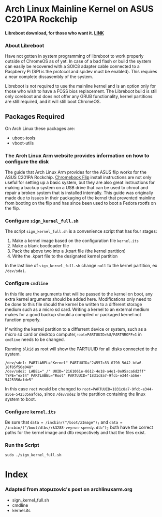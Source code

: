 # Arch Linux Mainline Kernel on ASUS C201PA Rockchip

#### Libreboot download, for those who want it. [LINK](https://www.mirrorservice.org/sites/libreboot.org/release/stable/20160902/rom/depthcharge/)

### About Libreboot
Have not gotten in system programming of libreboot to work properly outside of ChromeOS as of yet. In case of a bad flash or build the system can easily be recovered with a SOIC8 adapter cable connected to a Raspberry Pi (SPI is the protocol and spidev must be enabled). This requires a near complete dissasembly of the system.

Libreboot is not required to use the mainline kernel and is an option only for those who wish to have a FOSS bios replacement. The Libreboot build is still only coreboot and does not offer any GRUB functionality, kernel partitions are still required, and it will still boot ChromeOS.

## Packages Required 
On Arch Linux these packages are:

* uboot-tools
* vboot-utils

### The Arch Linux Arm website provides information on how to configure the disk
The guide that Arch Linux Arm provides for the ASUS flip works for the ASUS C201PA Rockchip. [Chromebook Flip](https://archlinuxarm.org/platforms/armv7/rockchip/asus-chromebook-flip-c100p) install instructions are not only useful for setting up a basic system, but they are also great instructions for making a backup system on a USB drive that can be used to chroot and repair a broken system that is installed internally. This guide was originally made due to issues in their packaging of the kernel that prevented mainline from booting on the flip and has since been used to boot a Fedora rootfs on the flip.


### Configure ```sign_kernel_full.sh```
The script ```sign_kernel_full.sh``` is a convenience script that has four stages:

1. Make a kernel image based on the configuration file ```kernel.its```
2. Make a blank bootloader file
3. Pack the above two into a .kpart file (the kernel partition)
4. Write the .kpart file to the designated kernel partition

In the last line of ```sign_kernel_full.sh``` change `null` to the kernel partition, ex ```/dev/sda1```.

### Configure ```cmdline```
In this file are the arguments that will be passed to the kernel on boot, any extra kernel arguments should be added here. Modifications only need to be done to this file should the kernel be written to a different storage medium such as a micro sd card. Writing a kernel to an external medium makes for a good backup should a compiled or packaged kernel not function properly.

If writing the kernel partition to a differrent device or system, such as a micro sd card or desktop computer,```root=PARTUUID=%U/PARTNROFF=1``` in ```cmdline``` needs to be changed. 

Running ```blkid``` as root will show the PARTUUID for all disks connected to the system.

```
/dev/sde1: PARTLABEL="Kernel" PARTUUID="24557c83-0790-5d42-bfa6-18f85f56e048"
/dev/sde2: LABEL="_/" UUID="2161061e-8612-4e18-a4e1-0e95aca6d2ff" TYPE="ext4" PARTLABEL="Root" PARTUUID="1831c8a7-9fcb-e344-a56e-5425356afde5"
```

In this case ```root``` would be changed to ```root=PARTUUID=1831c8a7-9fcb-e344-a56e-5425356afde5```, since ```/dev/sde2``` is the partition containing the linux system to boot.

### Configure ```kernel.its```
Be sure that ```data = /incbin/("/boot/zImage");``` and ```data = /incbin/("/boot/dtbs/rk3288-veyron-speedy.dtb");``` both have the correct paths for the kernel image and dtb respectively and that the files exist.


### Run the Script
`sudo ./sign_kernel_full.sh`


# Index
### Adapted from atopuzovic's post on archlinuxarm.org
* sign_kernel_full.sh
* cmdline
* kernel.its
